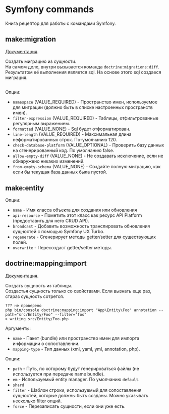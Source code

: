 # Symfony commands

Книга рецептор для работы с командами Symfony.

## make:migration

[Документация](https://symfony.com/doc/current/doctrine.html#migrations-adding-more-fields).

Создать миграцию из сущности.  
На самом деле, внутри вызывается команда `doctrine:migrations:diff`. Результатом её выполнения является sql.
На основе этого sql создаеся миграция.

## 

Опции:

* `namespace` (VALUE_REQUIRED) - Пространство имен, используемое для миграции (должно быть в списке настроенных пространств имен).
* `filter-expression` (VALUE_REQUIRED) - Таблицы, отфильтрованные регулярным выражением.
* `formatted` (VALUE_NONE) - Sql будет отформатирован.
* `line-length` (VALUE_REQUIRED) - Максимальная длина неформатированных строк. По-умолчанию 120.
* `check-database-platform` (VALUE_OPTIONAL) - Проверить базу данных на сгенерированный код. По умолчанию false.
* `allow-empty-diff` (VALUE_NONE) - Не создавать исключение, если не обнаружено никаких изменений.
* `from-empty-schema` (VALUE_NONE) - Создайте полную миграцию, как если бы текущая база данных была пустой.

## make:entity

Опции:

* `name` - Имя класса объекта для создания или обновления
* `api-resource` - Пометить этот класс как ресурс API Platform (предоставить для него CRUD API).
* `broadcast` - Добавить возможность транслировать обновления сущностей с помощью Symfony UX Turbo.
* `regenerate` - Cгенерирует методы getter/setter для существующих полей.
* `overwrite` - Пересоздаст getter/setter методы.

## doctrine:mapping:import

[Документация](https://symfony.com/doc/current/doctrine/reverse_engineering.html).

Создать сущность из таблицы.  
Создастья сущность только со свойствами. Если вызнать еще раз, стараз сущность сотрется.

```
??? не проверено
php bin/console doctrine:mapping:import "App\Entity\Foo" annotation --path="src/Entity/Foo" --filter="foo"
> writing src/Entity/Foo.php
```

Аргументы:

* `name` - Пакет (bundle) или пространство имен для импорта информации о сопоставлении.
* `mapping-type` - Тип данных (xml, yaml, yml, annotation, php).

Опции:

* `path` - Путь, по которому будут генерироваться файлы (не используется при передаче name bundle).
* `em` - Используемый entity manager. По умолчанию `default`.
* `shard`
* `filter` - Шаблон строки, используемый для сопоставления сущностей, которые должны быть созданы. Можно указывать несколько filter опций.
* `force` - Перезаписать сущности, если они уже есть.
